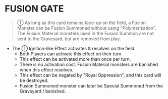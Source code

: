 # FUSION GATE

> ① As long as this card remains face-up on the field, a Fusion Monster can be Fusion Summoned without using "Polymerization". The Fusion Material monsters used in the Fusion Summon are not sent to the Graveyard, but are removed from play.

*   The ① Ignition-like Effect activates & resolves on the field.
    *   Both Players can activate this effect on their turn.
    *   This effect can be activated more than once per turn.
    *   There is no activation cost. Fusion Material monsters are banished when this effect resolves.
    *   This effect can be negated by "Royal Oppression", and this card will be destroyed.
    *   Fusion Summoned monster can later be Special Summoned from the Graveyard / banished.

